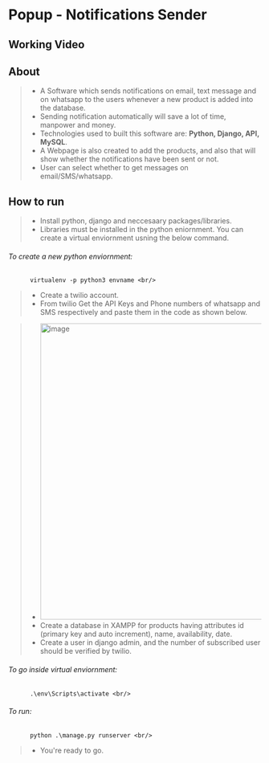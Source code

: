 # Popup - Notifications Sender

## Working Video <br/>

<!-- [Video.webm](https://user-images.githubusercontent.com/74672126/182880482-72866602-7247-4def-9db8-f6fee35068f8.webm) -->

## About <br/>

>* A Software which sends notifications on email, text message and on whatsapp to the users whenever a new product is added into the database. <br/>
>* Sending notification automatically will save a lot of time, manpower and money. <br/>
>* Technologies used to built this software are: **Python, Django, API, MySQL**. <br/>
>* A Webpage is also created to add the products, and also that will show whether the notifications have been sent or not. <br/>
>* User can select whether to get messages on email/SMS/whatsapp. <br/>

## How to run <br/>

>* Install python, django and neccesaary packages/libraries. <br/>
>* Libraries must be installed in the python eniornment. You can create a virtual enviornment usning the below command. <br/>

###### To create a new python enviornment: <br/>
          virtualenv -p python3 envname <br/>

>* Create a twilio account. <br/>
>* From twilio Get the API Keys and Phone numbers of whatsapp and SMS respectively and paste them in the code as shown below. <br/>

>* <img width="590" alt="image" src="https://user-images.githubusercontent.com/74672126/182889199-65f18dc8-9fb9-4022-ad04-cf0ee49e62f3.png">
>* Create a database in XAMPP for products having attributes id (primary key and auto increment), name, availability, date. <br/>
>* Create a user in django admin, and the number of subscribed user should be verified by twilio. <br/>  

###### To go inside virtual enviornment: <br/>
          .\env\Scripts\activate <br/>

###### To run: <br/>
          python .\manage.py runserver <br/>

>* You're ready to go. <br/>
